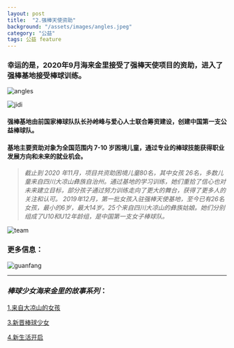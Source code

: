 ```yaml
---
layout: post
title:  "2.强棒天使资助"
background: "/assets/images/angles.jpeg"
category: "公益"
tags: 公益 feature
---
```

### 幸运的是，2020年9月海来金里接受了强棒天使项目的资助，进入了强棒基地接受棒球训练。

![angles](https://tva1.sinaimg.cn/large/e6c9d24ely1gojlljdldoj20rs0i8myn.jpg)

![jidi](https://tva1.sinaimg.cn/large/e6c9d24ely1gojm2k50iaj20dw09hmxz.jpg)

#### 强棒基地由前国家棒球队队长孙岭峰与爱心人士联合筹资建设，创建中国第一支公益棒球队。
#### 基地主要资助对象为全国范围内 7-10 岁困境儿童，通过专业的棒球技能获得职业发展方向和未来的就业机会。

> *截止到 2020 年11月，项目共资助困境儿童80名，其中女孩 26名，多数儿童来自四川大凉山彝族自治州。通过基地的学习训练，她们重拾了信心也对未来建立目标，部分孩子通过努力训练走向了更大的舞台，获得了更多人的关注和认可。*
> *2019年12月，第一批女孩入驻强棒天使基地，至今已有26名女孩，最小的6岁，最大14岁。25个来自四川大凉山的彝族姑娘。她们分别组成了U10和U12年龄组，是中国第一支女子棒球队。*

![team](https://tva1.sinaimg.cn/large/e6c9d24ely1gojlt594igj20fa0bxq4m.jpg)


### **更多信息**：

![guanfang](https://tva1.sinaimg.cn/large/e6c9d24ely1gojqs56711j20ha05f3z4.jpg)

------
### ***棒球少女海来金里的故事系列***：


[1.来自大凉山的女孩](https://sarahjiaojia.github.io/baseball4/dashan/)

[3.新晋棒球少女](https://sarahjiaojia.github.io/baseball4/zixin/)

[4.新生活开启](https://sarahjiaojia.github.io/baseball4/newlife/)
